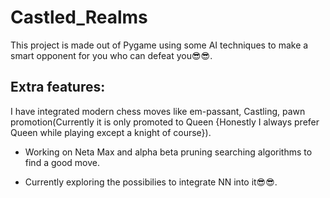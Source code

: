 # Castled_Realms

This project is made out of Pygame using some AI techniques to make a smart opponent for you who can defeat you😎😎.

## Extra features:

I have integrated modern chess moves like em-passant, Castling, pawn promotion(Currently it is only promoted to Queen {Honestly I always prefer Queen while playing except a knight of course}).

-   Working on Neta Max and alpha beta pruning searching algorithms to find a good move.

-   Currently exploring the possibilies to integrate NN into it😎😎.
